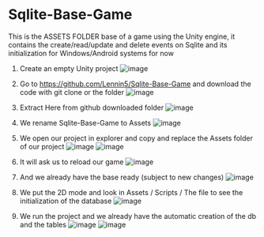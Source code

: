 # Sqlite-Base-Game
This is the ASSETS FOLDER base of a game using the Unity engine, it contains the create/read/update and delete events on Sqlite and its initialization for Windows/Android systems for now

1. Create an empty Unity project
![image](https://github.com/Lennin5/Sqlite-Base-Game/assets/51756781/c617196d-534e-4cc1-b6dd-5c66eef33e40)

2. Go to https://github.com/Lennin5/Sqlite-Base-Game and download the code with git clone or the folder
![image](https://github.com/Lennin5/Sqlite-Base-Game/assets/51756781/b1b99317-0450-4622-835e-bcc6d281a555)

3. Extract Here from github downloaded folder
![image](https://github.com/Lennin5/Sqlite-Base-Game/assets/51756781/1a504007-32bb-42a4-a895-fa1d46ee451f)

4. We rename Sqlite-Base-Game to Assets
![image](https://github.com/Lennin5/Sqlite-Base-Game/assets/51756781/976f32e2-0df4-4bea-a757-494808fe7746)

5. We open our project in explorer and copy and replace the Assets folder of our project
![image](https://github.com/Lennin5/Sqlite-Base-Game/assets/51756781/f7db4afe-2a17-47cd-9ded-0fd382cb75e0)
![image](https://github.com/Lennin5/Sqlite-Base-Game/assets/51756781/23e431b2-407b-4de6-95f9-5a7f0806d561)

6. It will ask us to reload our game
![image](https://github.com/Lennin5/Sqlite-Base-Game/assets/51756781/de2bfc36-d700-4ac7-a642-86b20ad4497f)

7. And we already have the base ready (subject to new changes)
![image](https://github.com/Lennin5/Sqlite-Base-Game/assets/51756781/17d2cbbc-cc42-4186-9a59-3dc7ed01f30e)

8. We put the 2D mode and look in Assets / Scripts / The file to see the initialization of the database
![image](https://github.com/Lennin5/Sqlite-Base-Game/assets/51756781/a6ed3fc0-ee69-4ac5-ba02-e519672c4451)

9. We run the project and we already have the automatic creation of the db and the tables
![image](https://github.com/Lennin5/Sqlite-Base-Game/assets/51756781/17a0ef89-75df-4943-b247-08da60f60e28)
![image](https://github.com/Lennin5/Sqlite-Base-Game/assets/51756781/08a0a945-511a-434c-97ad-4b0f4d9cfba0)
